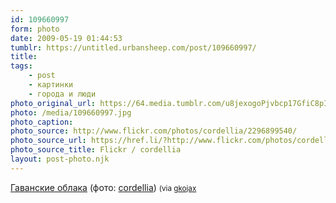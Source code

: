 ```yaml
---
id: 109660997
form: photo
date: 2009-05-19 01:44:53
tumblr: https://untitled.urbansheep.com/post/109660997/
title:
tags:
    - post
    - картинки
    - города и люди
photo_original_url: https://64.media.tumblr.com/u8jexogoPjvbcp17GfiC8pIfo1_500.jpg
photo: /media/109660997.jpg
photo_caption: 
photo_source: http://www.flickr.com/photos/cordellia/2296899540/
photo_source_url: https://href.li/?http://www.flickr.com/photos/cordellia/2296899540/
photo_source_title: Flickr / cordellia
layout: post-photo.njk
---
```


<p><a href="http://www.flickr.com/photos/cordellia/2296899540/">Гаванские облака</a> (фото: <a href="http://flickr.com/photos/cordellia">cordellia</a>) <small>(via <a href="http://gkojax.tumblr.com/post/109467510">gkojax</a></small></p>
